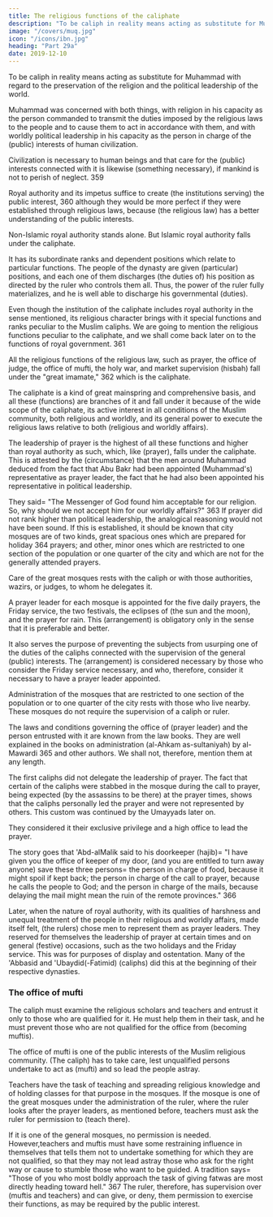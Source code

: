 ```yaml
---
title: The religious functions of the caliphate
description: "To be caliph in reality means acting as substitute for Muhammad with regard to the preservation of the religion and the political leadership of the world"
image: "/covers/muq.jpg"
icon: "/icons/ibn.jpg"
heading: "Part 29a"
date: 2019-12-10
---
```




To be caliph in reality means acting as substitute for Muhammad with regard to the preservation of the religion and
the political leadership of the world. 

Muhammad was concerned with both things, with religion in his capacity as the person commanded to transmit the duties
imposed by the religious laws to the people and to cause them to act in accordance with them, and with worldly political leadership in his capacity as the person in charge of the (public) interests of human civilization.

Civilization is necessary to human beings and that care for the (public) interests connected with it is likewise (something
necessary), if mankind is not to perish of neglect. 359 

Royal authority and its impetus suffice to create (the institutions serving) the public interest, 360 although they would be more perfect if they were established through religious laws, because (the religious law) has a better understanding of the
public interests.

Non-Islamic royal authority stands alone. But Islamic royal authority falls under the caliphate.  

It has its subordinate ranks and dependent positions which relate to particular functions. The people of the dynasty are given (particular) positions, and each one of them discharges (the duties of) his position as directed by the ruler who controls them all. Thus, the power of the ruler fully materializes, and he is well able to
discharge his governmental (duties).

Even though the institution of the caliphate includes royal authority in the sense mentioned, its religious character brings with it special functions and ranks peculiar to the Muslim caliphs. We are going to mention the religious functions
peculiar to the caliphate, and we shall come back later on to the functions of royal
government. 361

All the religious functions of the religious law, such as prayer, the office of judge, the office of mufti, the holy war, and market supervision (hisbah) fall under the "great imamate," 362 which is the caliphate. 

The caliphate is a kind of great mainspring and comprehensive basis, and all these
(functions) are branches of it and fall under it because of the wide scope of the
caliphate, its active interest in all conditions of the Muslim community, both
religious and worldly, and its general power to execute the religious laws relative to
both (religious and worldly affairs).


The leadership of prayer is the highest of all these functions and higher than royal authority as such, which, like (prayer), falls under the caliphate. This is attested by the (circumstance) that the men around Muhammad deduced from the fact that Abu Bakr had been appointed (Muhammad's) representative as prayer leader, the fact that he had also been appointed his representative in political leadership. 

They said= "The Messenger of God found him acceptable for our religion. So, why should we not accept him for our worldly affairs?" 363 If prayer did not rank higher than political leadership, the analogical reasoning would not have been sound. If this is established, it should be known that city mosques are of two kinds, great spacious ones which are prepared for holiday 364 prayers; and other, minor ones which are restricted to one section of the population or one quarter of the city and which are not for the generally attended prayers. 

Care of the great mosques rests with the caliph or with those authorities, wazirs, or judges, to whom he delegates it.

A prayer leader for each mosque is appointed for the five daily prayers, the Friday service, the two festivals, the eclipses of (the sun and the moon), and the prayer for rain. This (arrangement) is obligatory only in the sense that it is preferable and better. 

It also serves the purpose of preventing the subjects from usurping one of the duties of the caliphs connected with the supervision of the general (public) interests. The (arrangement) is considered necessary by those who consider the Friday service necessary, and who, therefore, consider it necessary to have a prayer leader appointed.

Administration of the mosques that are restricted to one section of the population or to one quarter of the city rests with those who live nearby. These mosques do not require the supervision of a caliph or ruler.

The laws and conditions governing the office of (prayer leader) and the person entrusted with it are known from the law books. They are well explained in the books on administration (al-Ahkam as-sultaniyah) by al-Mawardi 365 and other
authors. We shall not, therefore, mention them at any length. 

The first caliphs did not delegate the leadership of prayer. The fact that certain of the caliphs were
stabbed in the mosque during the call to prayer, being expected (by the assassins to
be there) at the prayer times, shows that the caliphs personally led the prayer and
were not represented by others. This custom was continued by the Umayyads later
on. 

They considered it their exclusive privilege and a high office to lead the prayer.

The story goes that 'Abd-alMalik said to his doorkeeper (hajib)= "I have given you the office of keeper of my door, (and you are entitled to turn away anyone) save these three persons= the person in charge of food, because it might spoil if kept back;
the person in charge of the call to prayer, because he calls the people to God; and
the person in charge of the mails, because delaying the mail might mean the ruin of
the remote provinces." 366

Later, when the nature of royal authority, with its qualities of harshness and
unequal treatment of the people in their religious and worldly affairs, made itself
felt, (the rulers) chose men to represent them as prayer leaders. They reserved for
themselves the leadership of prayer at certain times and on general (festive)
occasions, such as the two holidays and the Friday service. This was for purposes of
display and ostentation. Many of the 'Abbasid and 'Ubaydid(-Fatimid) (caliphs) did
this at the beginning of their respective dynasties.


### The office of mufti

The caliph must examine the religious scholars and teachers and entrust it only to those who are qualified for it. He must help them in their task, and he must prevent those who are not qualified for the office from
(becoming muftis). 

The office of mufti is one of the public interests of the Muslim religious community. (The caliph) has to take care, lest unqualified persons undertake to act as (mufti) and so lead the people astray.

Teachers have the task of teaching and spreading religious knowledge and of holding classes for that purpose in the mosques. If the mosque is one of the great mosques under the administration of the ruler, where the ruler looks after the prayer
leaders, as mentioned before, teachers must ask the ruler for permission to (teach there).

If it is one of the general mosques, no permission is needed. However,teachers and muftis must have some restraining influence in themselves that tells
them not to undertake something for which they are not qualified, so that they may
not lead astray those who ask for the right way or cause to stumble those who want
to be guided. A tradition says= "Those of you who most boldly approach the task of
giving fatwas are most directly heading toward hell." 367 The ruler, therefore, has
supervision over (muftis and teachers) and can give, or deny, them permission to
exercise their functions, as may be required by the public interest.


